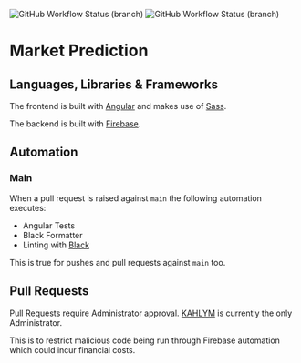 ![GitHub Workflow Status (branch)](https://img.shields.io/github/workflow/status/KAHLYM/market-prediction/Angular%20Tests/main?label=Angular%20Tests&logo=Angular&style=for-the-badge)
![GitHub Workflow Status (branch)](https://img.shields.io/github/workflow/status/KAHLYM/market-prediction/Black%20Python%20Formatter/main?label=Black%20Linting&logo=Python&style=for-the-badge)

# Market Prediction

## Languages, Libraries & Frameworks

The frontend is built with [Angular](https://angular.io/) and makes use of [Sass](https://sass-lang.com/).

The backend is built with [Firebase](https://firebase.google.com/).

## Automation

### Main

When a pull request is raised against `main` the following automation executes:
* Angular Tests
* Black Formatter
* Linting with [Black](https://github.com/psf/black)
  
This is true for pushes and pull requests against `main` too.

## Pull Requests

Pull Requests require Administrator approval. [KAHLYM](https://github.com/KAHLYM) is currently the only Administrator.

This is to restrict malicious code being run through Firebase automation which could incur financial costs.
